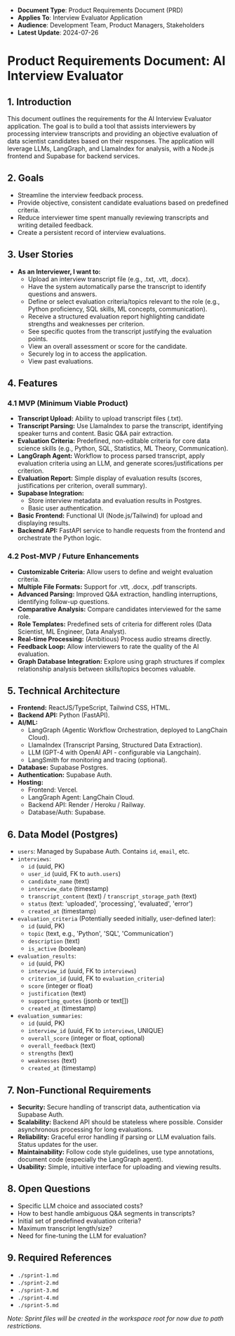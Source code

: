 <!-- LLM-CONTEXT-START -->
- **Document Type**: Product Requirements Document (PRD)
- **Applies To**: Interview Evaluator Application
- **Audience**: Development Team, Product Managers, Stakeholders
- **Latest Update**: 2024-07-26
<!-- LLM-CONTEXT-END -->

# Product Requirements Document: AI Interview Evaluator

## 1. Introduction

This document outlines the requirements for the AI Interview Evaluator application. The goal is to build a tool that assists interviewers by processing interview transcripts and providing an objective evaluation of data scientist candidates based on their responses. The application will leverage LLMs, LangGraph, and LlamaIndex for analysis, with a Node.js frontend and Supabase for backend services.

## 2. Goals

-   Streamline the interview feedback process.
-   Provide objective, consistent candidate evaluations based on predefined criteria.
-   Reduce interviewer time spent manually reviewing transcripts and writing detailed feedback.
-   Create a persistent record of interview evaluations.

## 3. User Stories

-   **As an Interviewer, I want to:**
    -   Upload an interview transcript file (e.g., .txt, .vtt, .docx).
    -   Have the system automatically parse the transcript to identify questions and answers.
    -   Define or select evaluation criteria/topics relevant to the role (e.g., Python proficiency, SQL skills, ML concepts, communication).
    -   Receive a structured evaluation report highlighting candidate strengths and weaknesses per criterion.
    -   See specific quotes from the transcript justifying the evaluation points.
    -   View an overall assessment or score for the candidate.
    -   Securely log in to access the application.
    -   View past evaluations.

## 4. Features

### 4.1 MVP (Minimum Viable Product)

-   **Transcript Upload:** Ability to upload transcript files (.txt).
-   **Transcript Parsing:** Use LlamaIndex to parse the transcript, identifying speaker turns and content. Basic Q&A pair extraction.
-   **Evaluation Criteria:** Predefined, non-editable criteria for core data science skills (e.g., Python, SQL, Statistics, ML Theory, Communication).
-   **LangGraph Agent:** Workflow to process parsed transcript, apply evaluation criteria using an LLM, and generate scores/justifications per criterion.
-   **Evaluation Report:** Simple display of evaluation results (scores, justifications per criterion, overall summary).
-   **Supabase Integration:**
    -   Store interview metadata and evaluation results in Postgres.
    -   Basic user authentication.
-   **Basic Frontend:** Functional UI (Node.js/Tailwind) for upload and displaying results.
-   **Backend API:** FastAPI service to handle requests from the frontend and orchestrate the Python logic.

### 4.2 Post-MVP / Future Enhancements

-   **Customizable Criteria:** Allow users to define and weight evaluation criteria.
-   **Multiple File Formats:** Support for .vtt, .docx, .pdf transcripts.
-   **Advanced Parsing:** Improved Q&A extraction, handling interruptions, identifying follow-up questions.
-   **Comparative Analysis:** Compare candidates interviewed for the same role.
-   **Role Templates:** Predefined sets of criteria for different roles (Data Scientist, ML Engineer, Data Analyst).
-   **Real-time Processing:** (Ambitious) Process audio streams directly.
-   **Feedback Loop:** Allow interviewers to rate the quality of the AI evaluation.
-   **Graph Database Integration:** Explore using graph structures if complex relationship analysis between skills/topics becomes valuable.

## 5. Technical Architecture

-   **Frontend:** ReactJS/TypeScript, Tailwind CSS, HTML.
-   **Backend API:** Python (FastAPI).
-   **AI/ML:**
    -   LangGraph (Agentic Workflow Orchestration, deployed to LangChain Cloud).
    -   LlamaIndex (Transcript Parsing, Structured Data Extraction).
    -   LLM (GPT-4 with OpenAI API - configurable via Langchain).
    -   LangSmith for monitoring and tracing (optional).
-   **Database:** Supabase Postgres.
-   **Authentication:** Supabase Auth.
-   **Hosting:**
    -   Frontend: Vercel.
    -   LangGraph Agent: LangChain Cloud.
    -   Backend API: Render / Heroku / Railway.
    -   Database/Auth: Supabase.

## 6. Data Model (Postgres)

-   `users`: Managed by Supabase Auth. Contains `id`, `email`, etc.
-   `interviews`:
    -   `id` (uuid, PK)
    -   `user_id` (uuid, FK to `auth.users`)
    -   `candidate_name` (text)
    -   `interview_date` (timestamp)
    -   `transcript_content` (text) / `transcript_storage_path` (text)
    -   `status` (text: 'uploaded', 'processing', 'evaluated', 'error')
    -   `created_at` (timestamp)
-   `evaluation_criteria` (Potentially seeded initially, user-defined later):
    -   `id` (uuid, PK)
    -   `topic` (text, e.g., 'Python', 'SQL', 'Communication')
    -   `description` (text)
    -   `is_active` (boolean)
-   `evaluation_results`:
    -   `id` (uuid, PK)
    -   `interview_id` (uuid, FK to `interviews`)
    -   `criterion_id` (uuid, FK to `evaluation_criteria`)
    -   `score` (integer or float)
    -   `justification` (text)
    -   `supporting_quotes` (jsonb or text[])
    -   `created_at` (timestamp)
-   `evaluation_summaries`:
    -   `id` (uuid, PK)
    -   `interview_id` (uuid, FK to `interviews`, UNIQUE)
    -   `overall_score` (integer or float, optional)
    -   `overall_feedback` (text)
    -   `strengths` (text)
    -   `weaknesses` (text)
    -   `created_at` (timestamp)

## 7. Non-Functional Requirements

-   **Security:** Secure handling of transcript data, authentication via Supabase Auth.
-   **Scalability:** Backend API should be stateless where possible. Consider asynchronous processing for long evaluations.
-   **Reliability:** Graceful error handling if parsing or LLM evaluation fails. Status updates for the user.
-   **Maintainability:** Follow code style guidelines, use type annotations, document code (especially the LangGraph agent).
-   **Usability:** Simple, intuitive interface for uploading and viewing results.

## 8. Open Questions

-   Specific LLM choice and associated costs?
-   How to best handle ambiguous Q&A segments in transcripts?
-   Initial set of predefined evaluation criteria?
-   Maximum transcript length/size?
-   Need for fine-tuning the LLM for evaluation?

## 9. Required References

-   `./sprint-1.md`
-   `./sprint-2.md`
-   `./sprint-3.md`
-   `./sprint-4.md`
-   `./sprint-5.md`

*Note: Sprint files will be created in the workspace root for now due to path restrictions.* 